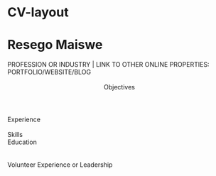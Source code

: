 # CV-layout
<!DOCTYPE html>
<html>
<head(increase indent)>
 <h1>Resego Maiswe</h1>
   PROFESSION OR INDUSTRY | LINK TO OTHER ONLINE PROPERTIES: PORTFOLIO/WEBSITE/BLOG
</head>
  <style>
   
  </style>
  <body>
   <br>
   <br>
   <aside(left)>
   <header>
          <section id= "Objective">
           Objectives
          </section>  
   </header>
   </aside>
   <aside(right) 
           <section id= "Experience">
             Experience
           </section>
   </aside>
   <br>
   <br>
   <aside(left)>
           <section id= "Skills">
             Skills
           </section>
   </aside>
   <aside(right)>
           <section id= "Education">
             Education
           </section>
   </aside>
   <br>
   <br>
   <aside(right)>
           <section id= "Volunteer Experience or Leadership">
            Volunteer Experience or Leadership
           </section>
   </aside>
  </body>
</head>
</html>
